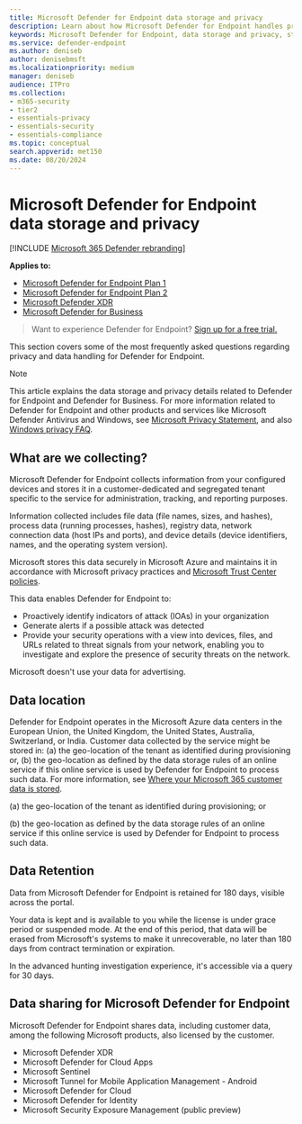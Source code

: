 ```yaml
---
title: Microsoft Defender for Endpoint data storage and privacy
description: Learn about how Microsoft Defender for Endpoint handles privacy and data that it collects.
keywords: Microsoft Defender for Endpoint, data storage and privacy, storage, privacy, licensing, geolocation, data retention, data
ms.service: defender-endpoint
ms.author: deniseb
author: denisebmsft
ms.localizationpriority: medium
manager: deniseb
audience: ITPro
ms.collection: 
- m365-security
- tier2
- essentials-privacy
- essentials-security
- essentials-compliance
ms.topic: conceptual
search.appverid: met150
ms.date: 08/20/2024
---
```


# Microsoft Defender for Endpoint data storage and privacy

[!INCLUDE [Microsoft 365 Defender rebranding](../includes/microsoft-defender.md)]

**Applies to:**

- [Microsoft Defender for Endpoint Plan 1](microsoft-defender-endpoint.md)
- [Microsoft Defender for Endpoint Plan 2](microsoft-defender-endpoint.md)
- [Microsoft Defender XDR](/defender-xdr)
- [Microsoft Defender for Business](/defender-business/mdb-overview)

> Want to experience Defender for Endpoint? [Sign up for a free trial.](https://go.microsoft.com/fwlink/p/?linkid=2225630)

This section covers some of the most frequently asked questions regarding privacy and data handling for Defender for Endpoint.

> [!NOTE]
> This article explains the data storage and privacy details related to Defender for Endpoint and Defender for Business. For more information related to Defender for Endpoint and other products and services like Microsoft Defender Antivirus and Windows, see [Microsoft Privacy Statement](https://go.microsoft.com/fwlink/?linkid=827576), and also [Windows privacy FAQ](https://go.microsoft.com/fwlink/?linkid=827577).

## What are we collecting?

Microsoft Defender for Endpoint collects information from your configured devices and stores it in a customer-dedicated and segregated tenant specific to the service for administration, tracking, and reporting purposes.

Information collected includes file data (file names, sizes, and hashes), process data (running processes, hashes), registry data, network connection data (host IPs and ports), and device details (device identifiers, names, and the operating system version).

Microsoft stores this data securely in Microsoft Azure and maintains it in accordance with Microsoft privacy practices and  [Microsoft Trust Center policies](https://go.microsoft.com/fwlink/?linkid=827578).

This data enables Defender for Endpoint to:

- Proactively identify indicators of attack (IOAs) in your organization
- Generate alerts if a possible attack was detected
- Provide your security operations with a view into devices, files, and URLs related to threat signals from your network, enabling you to investigate and explore the presence of security threats on the network.

Microsoft doesn't use your data for advertising.

## Data location

Defender for Endpoint operates in the Microsoft Azure data centers in the European Union, the United Kingdom, the United States, Australia, Switzerland, or India. Customer data collected by the service might be stored in: (a) the geo-location of the tenant as identified during provisioning or, (b) the geo-location as defined by the data storage rules of an online service if this online service is used by Defender for Endpoint to process such data. For more information, see [Where your Microsoft 365 customer data is stored](/microsoft-365/enterprise/o365-data-locations).

(a) the geo-location of the tenant as identified during provisioning; or

(b) the geo-location as defined by the data storage rules of an online service if this online service is used by Defender for Endpoint to process such data.

## Data Retention

Data from Microsoft Defender for Endpoint is retained for 180 days, visible across the portal. 

Your data is kept and is available to you while the license is under grace period or suspended mode. At the end of this period, that data will be erased from Microsoft's systems to make it unrecoverable, no later than 180 days from contract termination or expiration.

In the advanced hunting investigation experience, it's accessible via a query for 30 days.

## Data sharing for Microsoft Defender for Endpoint

Microsoft Defender for Endpoint shares data, including customer data, among the following Microsoft products, also licensed by the customer.

- Microsoft Defender XDR
- Microsoft Defender for Cloud Apps
- Microsoft Sentinel
- Microsoft Tunnel for Mobile Application Management - Android
- Microsoft Defender for Cloud
- Microsoft Defender for Identity
- Microsoft Security Exposure Management (public preview)

